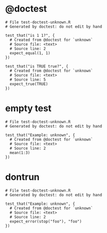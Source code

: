 # @doctest

    
    # File test-doctest-unknown.R
    # Generated by doctest: do not edit by hand
    
    test_that("is 1 1?", {
      # Created from @doctest for `unknown`
      # Source file: <text>
      # Source line: 2
      expect_equal(1, 1)
    })
    
    test_that("is TRUE true?", {
      # Created from @doctest for `unknown`
      # Source file: <text>
      # Source line: 5
      expect_true(TRUE)
    })
    

# empty test

    
    # File test-doctest-unknown.R
    # Generated by doctest: do not edit by hand
    
    test_that("Example: unknown", {
      # Created from @doctest for `unknown`
      # Source file: <text>
      # Source line: 2
      mean(1:3)
    })
    

# dontrun

    
    # File test-doctest-unknown.R
    # Generated by doctest: do not edit by hand
    
    test_that("Example: unknown", {
      # Created from @doctest for `unknown`
      # Source file: <text>
      # Source line: 2
      expect_error(stop("foo"), "foo")
    })
    


